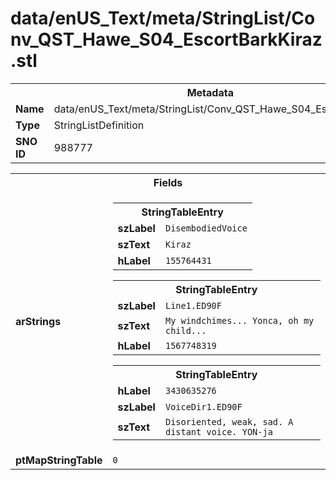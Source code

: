 <h1>data/enUS_Text/meta/StringList/Conv_QST_Hawe_S04_EscortBarkKiraz.stl</h1><table><tr><th colspan="100%">Metadata</th></tr><tr><td><b>Name</b></td><td>data/enUS_Text/meta/StringList/Conv_QST_Hawe_S04_EscortBarkKiraz.stl</td></tr><tr><td><b>Type</b></td><td>StringListDefinition</td></tr><tr><td><b>SNO ID</b></td><td>988777</td></tr></table>

<table><tr><th colspan="100%">Fields</th></tr><tr><td><b>arStrings</b></td><td><table><tr><th colspan="100%">StringTableEntry</th></tr><tr><td><b>szLabel</b></td><td><code>DisembodiedVoice</code></td></tr><tr><td><b>szText</b></td><td><code>Kiraz</code></td></tr><tr><td><b>hLabel</b></td><td><code>155764431</code></td></tr></table>


<table><tr><th colspan="100%">StringTableEntry</th></tr><tr><td><b>szLabel</b></td><td><code>Line1.ED90F</code></td></tr><tr><td><b>szText</b></td><td><code>My windchimes... Yonca, oh my child...</code></td></tr><tr><td><b>hLabel</b></td><td><code>1567748319</code></td></tr></table>


<table><tr><th colspan="100%">StringTableEntry</th></tr><tr><td><b>hLabel</b></td><td><code>3430635276</code></td></tr><tr><td><b>szLabel</b></td><td><code>VoiceDir1.ED90F</code></td></tr><tr><td><b>szText</b></td><td><code>Disoriented, weak, sad. A distant voice. YON-ja</code></td></tr></table>


</td></tr><tr><td><b>ptMapStringTable</b></td><td><code>0</code></td></tr></table>

